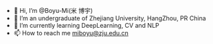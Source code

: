 - 👋 Hi, I’m @Boyu-Mi(米 博宇)
- 👀 I’m an undergraduate of Zhejiang University, HangZhou, PR China
- 🌱 I’m currently learning DeepLearning, CV and NLP
- 📫 How to reach me miboyu@zju.edu.cn 

<!---
Boyu-Mi/Boyu-Mi is a ✨ special ✨ repository because its `README.md` (this file) appears on your GitHub profile.
You can click the Preview link to take a look at your changes.
--->

